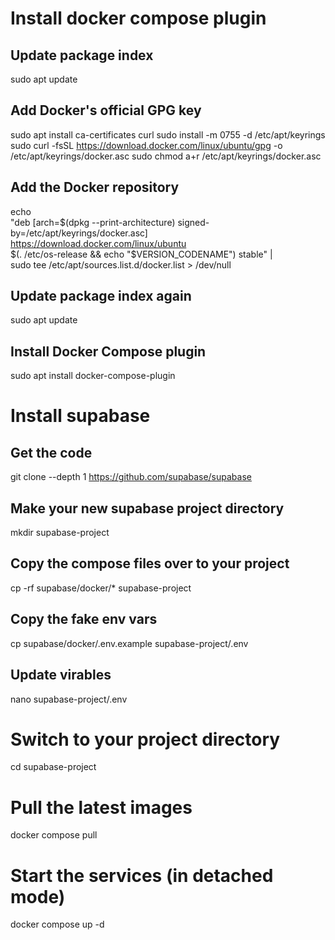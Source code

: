 # Install docker compose plugin

## Update package index
sudo apt update

## Add Docker's official GPG key
sudo apt install ca-certificates curl
sudo install -m 0755 -d /etc/apt/keyrings
sudo curl -fsSL https://download.docker.com/linux/ubuntu/gpg -o /etc/apt/keyrings/docker.asc
sudo chmod a+r /etc/apt/keyrings/docker.asc

## Add the Docker repository
echo \
  "deb [arch=$(dpkg --print-architecture) signed-by=/etc/apt/keyrings/docker.asc] https://download.docker.com/linux/ubuntu \
  $(. /etc/os-release && echo "$VERSION_CODENAME") stable" | \
  sudo tee /etc/apt/sources.list.d/docker.list > /dev/null

## Update package index again
sudo apt update

## Install Docker Compose plugin
sudo apt install docker-compose-plugin

# Install supabase

## Get the code
git clone --depth 1 https://github.com/supabase/supabase
## Make your new supabase project directory
mkdir supabase-project
## Copy the compose files over to your project
cp -rf supabase/docker/* supabase-project
## Copy the fake env vars
cp supabase/docker/.env.example supabase-project/.env

## Update virables
nano supabase-project/.env

# Switch to your project directory
cd supabase-project
# Pull the latest images
docker compose pull
# Start the services (in detached mode)
docker compose up -d
